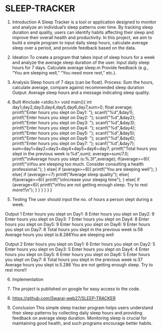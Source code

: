 # SLEEP-TRACKER
1. Introduction
 A Sleep Tracker is a tool or application designed to monitor and analyze an individual’s sleep patterns over time. By tracking sleep duration and quality, users can identify habits affecting their sleep and improve their overall health and productivity. In this project, we aim to build a simple program to input daily sleep hours, calculate average sleep over a period, and provide feedback based on the data.

2. Ideation
To create a program that takes input of sleep hours for a week and analyze the average sleep duration of the user. 
Input daily sleep hours for 7 days. Calculate average sleep.m Provide feedback (e.g., “You are sleeping well,” “You need more rest,” etc.).

3. Analysis
Sleep hours of 7 days (can be float). 
Process: Sum the hours, calculate average, compare against recommended sleep duration 
Output: Average sleep hours and a message indicating sleep quality.

4. Built
#include <stdio.h>
void main(){
    int day1,day2,day3,day4,day5,day6,day7,sum=0;
    float average;
    printf("Enter hours you slept on Day1: ");
    scanf("%d",&day1);
    printf("Enter hours you slept on Day2: ");
    scanf("%d",&day2);
    printf("Enter hours you slept on Day3: ");
    scanf("%d",&day3);
    printf("Enter hours you slept on Day4: ");
    scanf("%d",&day4);
    printf("Enter hours you slept on Day5: ");
    scanf("%d",&day5);
    printf("Enter hours you slept on Day6: ");
    scanf("%d",&day6);
    printf("Enter hours you slept on Day7: ");
    scanf("%d",&day7);
    sum=day1+day2+day3+day4+day5+day6+day7;
    printf("Total hours you slept in the previous week is:%d",sum);
    average=sum/7.0;
    printf("\nAverage hours you slept is:%.3f",average);
    if(average>=9){
        printf("\nYou are sleeping too much. Consider consulting a health professional.");
    }
    else{
        if (average>=8){
            printf("You are sleeping well");
        }
        else{
            if (average>=7)
            printf("Average sleep quality");
            else{
                if(average>=6){
                    printf("\nIncrease your sleepig time");
                }
                    else{
                        if (average<6){
                            printf("\nYou are not getting enough sleep. Try to rest more!!\n");
                        }
                    }
                }
            }
        }
}

5. Testing
The user should input the no. of hours a person slept during a week.

Output 1
Enter hours you slept on Day1: 8
Enter hours you slept on Day2: 9
Enter hours you slept on Day3: 7
Enter hours you slept on Day4: 8
Enter hours you slept on Day5: 9
Enter hours you slept on Day6: 9
Enter hours you slept on Day7: 8
Total hours you slept in the previous week is:58
Average hours you slept is:8.286You are sleeping well

Output 2
Enter hours you slept on Day1: 6
Enter hours you slept on Day2: 5
Enter hours you slept on Day3: 5
Enter hours you slept on Day4: 4
Enter hours you slept on Day5: 6
Enter hours you slept on Day6: 5
Enter hours you slept on Day7: 6
Total hours you slept in the previous week is:37
Average hours you slept is:5.286
You are not getting enough sleep. Try to rest more!!

6. Implementation
7. The project is published on google for easy access to the code.
8. https://github.com/Swaraj-web27/SLEEP-TRACKER

9. Conclusion
This simple sleep tracker program helps users understand their sleep patterns by collecting daily sleep hours and providing feedback on average sleep duration. Monitoring sleep is crucial for maintaining good health, and such programs encourage better habits.

